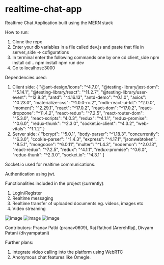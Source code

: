 # realtime-chat-app

Realtime Chat Application built using the MERN stack



How to run: 


1) Clone the repo
2) Enter your db variables in a file called dev.js and paste that file in server_side -> cofigurations
3) In terminal enter the following commands one by one
    cd client_side
    npm install
    cd ..
    npm install
    npm run dev
4) Go to localhost:3000


Dependencies used: 
1) Client side:
  {
    "@ant-design/icons": "^4.7.0",
    "@testing-library/jest-dom": "^5.14.1",
    "@testing-library/react": "^11.2.7",
    "@testing-library/user-event": "^12.8.3",
    "antd": "^4.16.13",
    "antd-demo": "^0.1.0",
    "axios": "^0.23.0",
    "materialize-css": "^1.0.0-rc.2",
    "mdb-react-ui-kit": "^2.0.0",
    "moment": "^2.29.1",
    "react": "^17.0.2",
    "react-dom": "^17.0.2",
    "react-dropzone": "^11.4.2",
    "react-redux": "^7.2.5",
    "react-router-dom": "^5.3.0",
    "react-scripts": "4.0.3",
    "redux": "^4.1.1",
    "redux-promise": "^0.6.0",
    "redux-thunk": "^2.3.0",
    "socket.io-client": "^4.3.2",
    "web-vitals": "^1.1.2"
  }
2) Server side:
  {
    "bcrypt": "^5.0.1",
    "body-parser": "^1.18.3",
    "concurrently": "^6.3.0",
    "cookie-parser": "^1.4.3",
    "express": "^4.17.1",
    "jsonwebtoken": "^8.5.1",
    "mongoose": "^6.0.11",
    "multer": "^1.4.3",
    "nodemon": "^2.0.13",
    "react-redux": "^7.2.5",
    "redux": "^4.1.1",
    "redux-promise": "^0.6.0",
    "redux-thunk": "^2.3.0",
    "socket.io": "^4.3.1"
  }

Socket.io used for realtime communications.

Authentication using jwt.



Functionalities included in the project (currently):
1) Login/Register
2) Realtime messaging
3) Realtime transfer of uploaded documents eg. videos, images etc
4) Video streaming

![image](https://user-images.githubusercontent.com/66993183/142037471-f473eb6e-56df-4f99-be48-93f68b61a974.png)
![image](https://user-images.githubusercontent.com/66993183/142037536-de7b4de4-cd1b-47af-bf56-888d9670a643.png)
![image](https://user-images.githubusercontent.com/66993183/142037602-c8f86cd2-9130-4e7b-bddc-9ad08087dbaa.png)

Contributors: Pranav Patki (pranav0609), Raj Rathod (ArerehRaj), Divyam Patani (divyampatani)

Further plans:
1) Integrate video calling into the platform using WebRTC
2) Anonymous chat features like Omegle.
